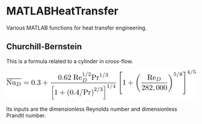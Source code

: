 # MATLABHeatTransfer
Various MATLAB functions for heat transfer engineering.

## Churchill-Bernstein 
This is a formula related to a cylinder in cross-flow.

![Churchill-Bernstein](/equations/Churchill-Bernstein.png)

Its inputs are the dimensionless Reynolds number and dimensionless Prandtl number. 

